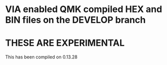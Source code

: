 # VIA enabled QMK compiled HEX and BIN files on the DEVELOP branch

# THESE ARE EXPERIMENTAL 

 This has been compiled on 0.13.28
